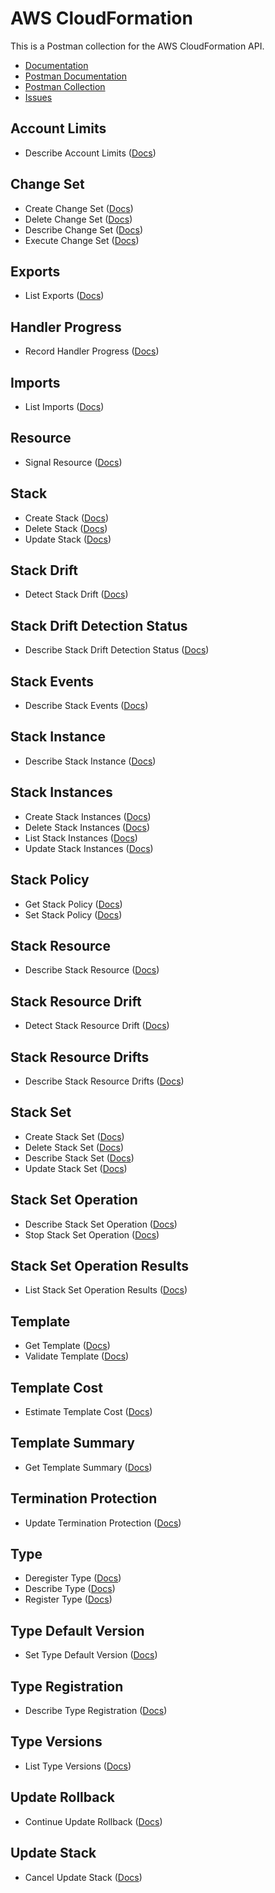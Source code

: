 # AWS CloudFormation
This is a Postman collection for the AWS CloudFormation API.

- [Documentation](https://docs.aws.amazon.com/AWSCloudFormation/latest/APIReference/Welcome.html)
- [Postman Documentation](https://documenter.getpostman.com/view/35240/SW7Z2ndG)
- [Postman Collection](https://www.getpostman.com/collections/9ba1e2c74bceb771e5a4)
- [Issues](https://github.com/api-evangelist/aws/labels/CloudWatch)

## Account Limits
 - Describe Account Limits ([Docs](http://docs.aws.amazon.com/AWSCloudFormation/latest/APIReference/API_ValidateTemplate.html))
## Change Set
 - Create Change Set ([Docs](http://docs.aws.amazon.com/AWSCloudFormation/latest/APIReference/API_ValidateTemplate.html))
 - Delete Change Set ([Docs](http://docs.aws.amazon.com/AWSCloudFormation/latest/APIReference/API_ValidateTemplate.html))
 - Describe Change Set ([Docs](http://docs.aws.amazon.com/AWSCloudFormation/latest/APIReference/API_ValidateTemplate.html))
 - Execute Change Set ([Docs](http://docs.aws.amazon.com/AWSCloudFormation/latest/APIReference/API_ValidateTemplate.html))
## Exports
 - List Exports ([Docs](http://docs.aws.amazon.com/AWSCloudFormation/latest/APIReference/API_ValidateTemplate.html))
## Handler Progress
 - Record Handler Progress ([Docs](http://docs.aws.amazon.com/AWSCloudFormation/latest/APIReference/API_ValidateTemplate.html))
## Imports
 - List Imports ([Docs](http://docs.aws.amazon.com/AWSCloudFormation/latest/APIReference/API_ValidateTemplate.html))
## Resource
 - Signal Resource ([Docs](http://docs.aws.amazon.com/AWSCloudFormation/latest/APIReference/API_ValidateTemplate.html))
## Stack
 - Create Stack ([Docs](http://docs.aws.amazon.com/AWSCloudFormation/latest/APIReference/API_ValidateTemplate.html))
 - Delete Stack ([Docs](http://docs.aws.amazon.com/AWSCloudFormation/latest/APIReference/API_ValidateTemplate.html))
 - Update Stack ([Docs](http://docs.aws.amazon.com/AWSCloudFormation/latest/APIReference/API_ValidateTemplate.html))
## Stack Drift
 - Detect Stack Drift ([Docs](http://docs.aws.amazon.com/AWSCloudFormation/latest/APIReference/API_ValidateTemplate.html))
## Stack Drift Detection Status
 - Describe Stack Drift Detection Status ([Docs](http://docs.aws.amazon.com/AWSCloudFormation/latest/APIReference/API_ValidateTemplate.html))
## Stack Events
 - Describe Stack Events ([Docs](http://docs.aws.amazon.com/AWSCloudFormation/latest/APIReference/API_ValidateTemplate.html))
## Stack Instance
 - Describe Stack Instance ([Docs](http://docs.aws.amazon.com/AWSCloudFormation/latest/APIReference/API_ValidateTemplate.html))
## Stack Instances
 - Create Stack Instances ([Docs](http://docs.aws.amazon.com/AWSCloudFormation/latest/APIReference/API_ValidateTemplate.html))
 - Delete Stack Instances ([Docs](http://docs.aws.amazon.com/AWSCloudFormation/latest/APIReference/API_ValidateTemplate.html))
 - List Stack Instances ([Docs](http://docs.aws.amazon.com/AWSCloudFormation/latest/APIReference/API_ValidateTemplate.html))
 - Update Stack Instances ([Docs](http://docs.aws.amazon.com/AWSCloudFormation/latest/APIReference/API_ValidateTemplate.html))
## Stack Policy
 - Get Stack Policy ([Docs](http://docs.aws.amazon.com/AWSCloudFormation/latest/APIReference/API_ValidateTemplate.html))
 - Set Stack Policy ([Docs](http://docs.aws.amazon.com/AWSCloudFormation/latest/APIReference/API_ValidateTemplate.html))
## Stack Resource
 - Describe Stack Resource ([Docs](http://docs.aws.amazon.com/AWSCloudFormation/latest/APIReference/API_ValidateTemplate.html))
## Stack Resource Drift
 - Detect Stack Resource Drift ([Docs](http://docs.aws.amazon.com/AWSCloudFormation/latest/APIReference/API_ValidateTemplate.html))
## Stack Resource Drifts
 - Describe Stack Resource Drifts ([Docs](http://docs.aws.amazon.com/AWSCloudFormation/latest/APIReference/API_ValidateTemplate.html))
## Stack Set
 - Create Stack Set ([Docs](http://docs.aws.amazon.com/AWSCloudFormation/latest/APIReference/API_ValidateTemplate.html))
 - Delete Stack Set ([Docs](http://docs.aws.amazon.com/AWSCloudFormation/latest/APIReference/API_ValidateTemplate.html))
 - Describe Stack Set ([Docs](http://docs.aws.amazon.com/AWSCloudFormation/latest/APIReference/API_ValidateTemplate.html))
 - Update Stack Set ([Docs](http://docs.aws.amazon.com/AWSCloudFormation/latest/APIReference/API_ValidateTemplate.html))
## Stack Set Operation
 - Describe Stack Set Operation ([Docs](http://docs.aws.amazon.com/AWSCloudFormation/latest/APIReference/API_ValidateTemplate.html))
 - Stop Stack Set Operation ([Docs](http://docs.aws.amazon.com/AWSCloudFormation/latest/APIReference/API_ValidateTemplate.html))
## Stack Set Operation Results
 - List Stack Set Operation Results ([Docs](http://docs.aws.amazon.com/AWSCloudFormation/latest/APIReference/API_ValidateTemplate.html))
## Template
 - Get Template ([Docs](http://docs.aws.amazon.com/AWSCloudFormation/latest/APIReference/API_ValidateTemplate.html))
 - Validate Template ([Docs](http://docs.aws.amazon.com/AWSCloudFormation/latest/APIReference/API_ValidateTemplate.html))
## Template Cost
 - Estimate Template Cost ([Docs](http://docs.aws.amazon.com/AWSCloudFormation/latest/APIReference/API_ValidateTemplate.html))
## Template Summary
 - Get Template Summary ([Docs](http://docs.aws.amazon.com/AWSCloudFormation/latest/APIReference/API_ValidateTemplate.html))
## Termination Protection
 - Update Termination Protection ([Docs](http://docs.aws.amazon.com/AWSCloudFormation/latest/APIReference/API_ValidateTemplate.html))
## Type
 - Deregister Type ([Docs](http://docs.aws.amazon.com/AWSCloudFormation/latest/APIReference/API_ValidateTemplate.html))
 - Describe Type ([Docs](http://docs.aws.amazon.com/AWSCloudFormation/latest/APIReference/API_ValidateTemplate.html))
 - Register Type ([Docs](http://docs.aws.amazon.com/AWSCloudFormation/latest/APIReference/API_ValidateTemplate.html))
## Type Default Version
 - Set Type Default Version ([Docs](http://docs.aws.amazon.com/AWSCloudFormation/latest/APIReference/API_ValidateTemplate.html))
## Type Registration
 - Describe Type Registration ([Docs](http://docs.aws.amazon.com/AWSCloudFormation/latest/APIReference/API_ValidateTemplate.html))
## Type Versions
 - List Type Versions ([Docs](http://docs.aws.amazon.com/AWSCloudFormation/latest/APIReference/API_ValidateTemplate.html))
## Update Rollback
 - Continue Update Rollback ([Docs](http://docs.aws.amazon.com/AWSCloudFormation/latest/APIReference/API_ValidateTemplate.html))
## Update Stack
 - Cancel Update Stack ([Docs](http://docs.aws.amazon.com/AWSCloudFormation/latest/APIReference/API_ValidateTemplate.html))
